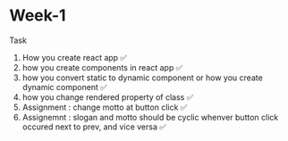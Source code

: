 # Week-1
Task

1) How you create react app ✅
2) how you create components in react app ✅
3) how you convert static to dynamic component or
	how you create dynamic component ✅
4) how you change rendered property of class ✅
5) Assignment : change motto at button click ✅
6) Assignemnt : slogan and motto should be cyclic whenver button click occured next to prev, and vice versa ✅